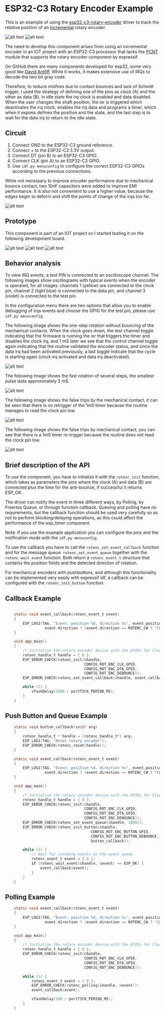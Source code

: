 # ESP32-C3 Rotary Encoder Example

This is an example of using the [esp32-c3-rotary-encoder](https://github.com/) driver to track the relative position of an [incremental](https://tech.alpsalpine.com/prod/e/html/encoder/incremental/ec11/ec11_list.html) rotary encoder.

![alt text](images/EC11B202440M.png)
![alt text](images/ky04-20.png)

The need to develop this component arises from using an incremental encoder in an IOT project with an ESP32-C3 processor that lacks the [PCNT](https://github.com/espressif/esp-idf/tree/73db142/examples/peripherals/pcnt/rotary_encoder) module that supports the rotary encoder component by espressif.

On GitHub there are many components developed for esp32, some very good like [David Antliff](https://github.com/DavidAntliff/esp32-rotary-encoder-example). While it works, it makes extensive use of IRQs to decode the two bit gray code. 

Therefore, to reduce misfires due to contact bounces and lack of Schmitt trigger, I used the strategy of defining one of the pins as clock (A) and the other as data (B), in idle state the irq clock is enabled and data disabled. When the user changes the shaft position, the isr is triggered which deactivates the irq clock, enables the irq data and programs a timer, which when it expires defines the position and the state, and the last step is to wait for the data irq to return to the idle state.

## Circuit

1. Connect GND to the ESP32-C3 ground reference.
2. Connect + to the ESP32-C3 3.3V output.
3. Connect DT (pin B) to an ESP32-C3 GPIO.
4. Connect CLK (pin A) to an ESP32-C3 GPIO.
5. Use `idf.py menuconfig` to configure the correct ESP32-C3 GPIOs according to the previous connections.

While not necessary to improve encoder performance due to mechanical bounce contact, two 10nF capacitors were added to improve EMI performance. It is also not convenient to use a higher value, because the edges begin to deform and shift the points of change of the irqs too far.

![alt text](images/Schematic.png)

## Prototype 
This component is part of an IOT project so I started testing it on the following development board.

![alt text](images/pcb_proto_1.png)
![alt text](images/pcb_proto_2.png)
![alt text](images/pcb_proto_3.png)

## Behavior analysis
To view IRQ events, a test PIN is connected to an oscilloscope channel.
The following images show oscillograms with typical events when the encoder is operated, for all images: channels 1 (yellow) are connected to the clock pin, channel 2 (light blue) is connected to the data pin, and channel 3 (violet) is connected to the test pin.

In the configuration menu there are two options that allow you to enable debugging of irqs events and choose the GPIO for the test pin, please use `idf.py menuconfig`.

The following image shows the one-step rotation without bouncing of the mechanical contacts.
When the clock goes down, the test channel toggle indicating that the firmware is running the isr that triggers the timer and disables the clock irq, and 1 mS later we see that the control channel toggle again indicating that the routine validated the encoder status, and since the data irq had been activated previously, a last toggle indicate that the cycle is starting again (clock irq activated and data irq deactivated).

![alt text](images/TEK_one_step_ok.png)

The following image shows the fast rotation of several steps, the smallest pulse lasts approximately 3 mS.

![alt text](images/TEK_fast_steps_ok.png)

The following image shows the false trips by the mechanical contact, it can be seen that there is no retrigger of the 1mS timer because the routine manages to read the clock pin low.

![alt text](images/TEK_bounce_1ms.png)

The following image shows the false trips by mechanical contact, you can see that there is a 1mS timer re-trigger because the routine does not read the clock pin low.

![alt text](images/TEK_timer.png)

## Brief description of the API
To use the component, you have to initialize it with the `rotenc_init` function, which takes as parameters the pins where the clock (A) and data (B) are connected plus the time for the anti-bounce, if successful it returns ESP_OK.

The driver can notify the event in three different ways, by Polling, by Freertos Queue, or through function callback. Queuing and polling have no requirements, but the callback function should be used very carefully so as not to perform blocking/delaying operations, as this could affect the performance of the esp_timer component.

Note: if you use the example application you can configure the pins and the notification mode with the `idf.py menuconfig`.

To use the callback you have to call the `rotenc_set_event_callback` function and for the message queue` rotenc_set_event_queue` together with the `rotenc_wait_event` function. Both return a `rotenc_event_t` structure that contains the position fields and the detected direction of rotation.

For mechanical encoders with pushbuttons, and although this functionality can be implemented very easily with espressif idf, a callback can be configured with the `rotenc_init_button` function.

Callback Example
----------------
```c
    
    static void event_callback(rotenc_event_t event)
    {
        ESP_LOGI(TAG, "Event: position %d, direction %s", event.position,
                  event.direction ? (event.direction == ROTENC_CW ? "CW" : "CCW") : "NOT_SET")  ;
    }

    void app_main()
    {
        /* Initialise the rotary encoder device with the GPIOs for Clock (A) and Data (B)  signals and debounce timeout*/
        rotenc_handle_t handle = { 0 };
        ESP_ERROR_CHECK(rotenc_init(&handle, 
                                    CONFIG_ROT_ENC_CLK_GPIO, 
                                    CONFIG_ROT_ENC_DTA_GPIO, 
                                    CONFIG_ROT_ENC_DEBOUNCE));
        ESP_ERROR_CHECK(rotenc_set_event_callback(&handle, event_callback));

        while (1) {
            vTaskDelay(1000 / portTICK_PERIOD_MS);
        }
    }
```

Push Button and Queue Example
-----------------------------
```c
    static void button_callback(void* arg)
    {
        rotenc_handle_t * handle = (rotenc_handle_t*) arg;
        ESP_LOGI(TAG, "Reset rotary encoder");
        ESP_ERROR_CHECK(rotenc_reset(handle));
    }

    static void event_callback(rotenc_event_t event)
    {
        ESP_LOGI(TAG, "Event: position %d, direction %s", event.position,
                  event.direction ? (event.direction == ROTENC_CW ? "CW" : "CCW") : "NOT_SET")  ;
    }

    void app_main()
    {
        /* Initialise the rotary encoder device with the GPIOs for Clock (A) and Data (B)  signals and debounce timeout*/
        rotenc_handle_t handle = { 0 };
        ESP_ERROR_CHECK(rotenc_init(&handle, 
                                    CONFIG_ROT_ENC_CLK_GPIO, 
                                    CONFIG_ROT_ENC_DTA_GPIO, 
                                    CONFIG_ROT_ENC_DEBOUNCE));
        ESP_ERROR_CHECK(rotenc_set_event_queue(&handle, 1000));
        ESP_ERROR_CHECK(rotenc_init_button(&handle, 
                                       CONFIG_ROT_ENC_BUTTON_GPIO, 
                                       CONFIG_ROT_ENC_BUTTON_DEBOUNCE, 
                                       button_callback));

        while (1) {
            // Wait for incoming events on the event queue.
            rotenc_event_t event = { 0 };
            if (rotenc_wait_event(&handle, &event) == ESP_OK) {
                event_callback(event);
            }
        }
    }
```

Polling Example
----------------
```c
    static void event_callback(rotenc_event_t event)
    {
        ESP_LOGI(TAG, "Event: position %d, direction %s", event.position,
                  event.direction ? (event.direction == ROTENC_CW ? "CW" : "CCW") : "NOT_SET")  ;
    }

    void app_main()
    {
        /* Initialise the rotary encoder device with the GPIOs for Clock (A) and Data (B)  signals and debounce timeout*/
        rotenc_handle_t handle = { 0 };
        ESP_ERROR_CHECK(rotenc_init(&handle, 
                                    CONFIG_ROT_ENC_CLK_GPIO, 
                                    CONFIG_ROT_ENC_DTA_GPIO, 
                                    CONFIG_ROT_ENC_DEBOUNCE));

        while (1) {
            rotenc_event_t event = { 0 };
            ESP_ERROR_CHECK(rotenc_polling(&handle, &event));
            event_callback(event);

            vTaskDelay(100 / portTICK_PERIOD_MS);
        }
    }
```